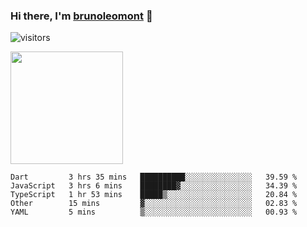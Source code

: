 ### Hi there, I'm [brunoleomont](https://www.linkedin.com/in/brunoleomont/) 👋

![visitors](https://visitor-badge.glitch.me/badge?page_id=page.id)

<img height="180em" src="https://github-readme-stats.vercel.app/api?username=brunoleomont&show_icons=true&hide_border=true&&count_private=true&include_all_commits=true" />

<!--START_SECTION:waka-->
```text
Dart         3 hrs 35 mins   ██████████░░░░░░░░░░░░░░░   39.59 % 
JavaScript   3 hrs 6 mins    ████████▓░░░░░░░░░░░░░░░░   34.39 % 
TypeScript   1 hr 53 mins    █████▒░░░░░░░░░░░░░░░░░░░   20.84 % 
Other        15 mins         ▓░░░░░░░░░░░░░░░░░░░░░░░░   02.83 % 
YAML         5 mins          ▒░░░░░░░░░░░░░░░░░░░░░░░░   00.93 % 
```
<!--END_SECTION:waka-->

<!--
**brunoleomont/brunoleomont** is a ✨ _special_ ✨ repository because its `README.md` (this file) appears on your GitHub profile.

Here are some ideas to get you started:

- 🔭 I’m currently working on ...
- 🌱 I’m currently learning ...
- 👯 I’m looking to collaborate on ...
- 🤔 I’m looking for help with ...
- 💬 Ask me about ...
- 📫 How to reach me: ...
- 😄 Pronouns: ...
- ⚡ Fun fact: ...
-->
